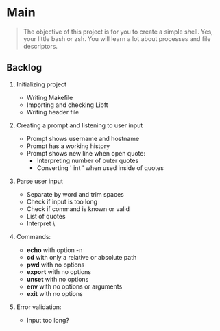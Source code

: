 # Main
> The objective of this project is for you to create a simple shell. Yes, your little bash or zsh. You will learn a lot about processes and file descriptors.

## Backlog

1. Initializing project
    - Writing Makefile
    - Importing and checking Libft
    - Writing header file

2. Creating a prompt and listening to user input
    - Prompt shows username and hostname
    - Prompt has a working history
    - Prompt shows new line when open quote:
        - Interpreting number of outer quotes
        - Converting ' int \' when used inside of quotes

3. Parse user input
    - Separate by word and trim spaces
    - Check if input is too long
    - Check if command is known or valid
    - List of quotes
    - Interpret \

4. Commands:
    - **echo** with option -n
    - **cd** with only a relative or absolute path
    - **pwd** with no options
    - **export** with no options
    - **unset** with no options
    - **env** with no options or arguments
    - **exit** with no options

5. Error validation:
    - Input too long?
